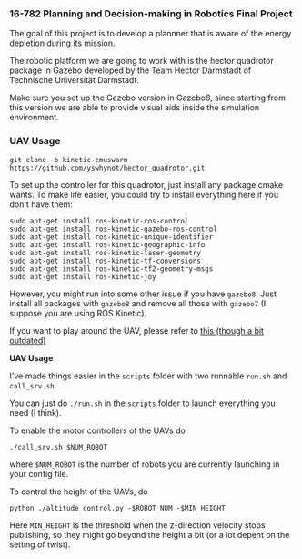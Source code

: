 ### 16-782 Planning and Decision-making in Robotics Final Project ###

The goal of this project is to develop a plannner that is aware of the energy depletion during its mission.

The robotic platform we are going to work with is the hector quadrotor package in Gazebo developed by the Team Hector Darmstadt of Technische Universität Darmstadt.

Make sure you set up the Gazebo version in Gazebo8, since starting from this version we are able to provide visual aids inside the simulation environment.

### UAV Usage
```
git clone -b kinetic-cmuswarm https://github.com/yswhynot/hector_quadrotor.git
```
To set up the controller for this quadrotor, just install any package cmake wants. To make life easier, you could try to install everything here if you don't have them:
```
sudo apt-get install ros-kinetic-ros-control
sudo apt-get install ros-kinetic-gazebo-ros-control
sudo apt-get install ros-kinetic-unique-identifier
sudo apt-get install ros-kinetic-geographic-info
sudo apt-get install ros-kinetic-laser-geometry
sudo apt-get install ros-kinetic-tf-conversions
sudo apt-get install ros-kinetic-tf2-geometry-msgs
sudo apt-get install ros-kinetic-joy
``` 


However, you might run into some other issue if you have `gazebo8`. Just install all packages with `gazebo8` and remove all those with `gazebo7` (I suppose you are using ROS Kinetic).  

If you want to play around the UAV, please refer to [this (though a bit outdated)](http://wiki.ros.org/hector_quadrotor/Tutorials/Quadrotor%20indoor%20SLAM%20demo)  

__UAV Usage__  

I've made things easier in the `scripts` folder with two runnable `run.sh` and `call_srv.sh`.  

You can just do `./run.sh` in the `scripts` folder to launch everything you need (I think).  

To enable the motor controllers of the UAVs do 
```
./call_srv.sh $NUM_ROBOT
``` 
where `$NUM_ROBOT` is the number of robots you are currently launching in your config file.  

To control the height of the UAVs, do
```
python ./altitude_control.py -$ROBOT_NUM -$MIN_HEIGHT
```
Here `MIN_HEIGHT` is the threshold when the z-direction velocity stops publishing, so they might go beyond the height a bit (or a lot depent on the setting of twist).  

